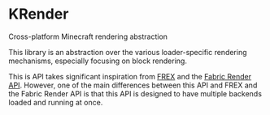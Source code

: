 # KRender

Cross-platform Minecraft rendering abstraction

This library is an abstraction over the various loader-specific rendering mechanisms, especially focusing on block
rendering.

This is API takes significant inspiration from [FREX] and the [Fabric Render API]. However, one of the main differences
between this API and FREX and the Fabric Render API is that this API is designed to have multiple backends loaded and
running at once.

[FREX]: https://github.com/vram-guild/frex

[Fabric Render API]: https://github.com/FabricMC/fabric/tree/1.21.1/fabric-renderer-api-v1
